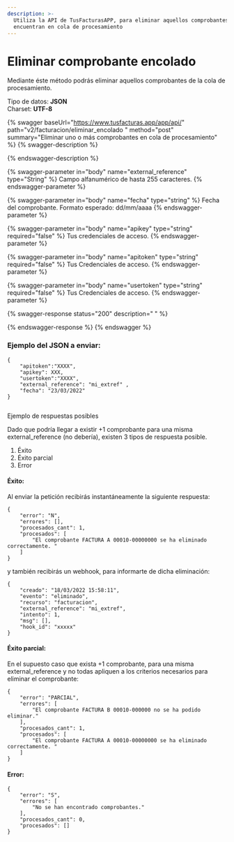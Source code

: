 ```yaml
---
description: >-
  Utiliza la API de TusFacturasAPP, para eliminar aquellos comprobantes que se
  encuentran en cola de procesamiento
---
```


# Eliminar comprobante encolado

Mediante éste método podrás eliminar aquellos comprobantes de la cola de procesamiento.

Tipo de datos: **JSON**\
Charset: **UTF-8**

{% swagger baseUrl="https://www.tusfacturas.app/app/api/" path="v2/facturacion/eliminar_encolado " method="post" summary="Eliminar uno o más comprobantes en cola de procesamiento" %}
{% swagger-description %}

{% endswagger-description %}

{% swagger-parameter in="body" name="external_reference" type="String" %}
Campo alfanumérico de hasta 255 caracteres.
{% endswagger-parameter %}

{% swagger-parameter in="body" name="fecha" type="string" %}
Fecha del comprobante. Formato esperado: dd/mm/aaaa
{% endswagger-parameter %}

{% swagger-parameter in="body" name="apikey" type="string" required="false" %}
Tus credenciales de acceso.
{% endswagger-parameter %}

{% swagger-parameter in="body" name="apitoken" type="string" required="false" %}
Tus Credenciales de acceso.
{% endswagger-parameter %}

{% swagger-parameter in="body" name="usertoken" type="string" required="false" %}
Tus Credenciales de acceso.
{% endswagger-parameter %}

{% swagger-response status="200" description=" " %}

{% endswagger-response %}
{% endswagger %}

### Ejemplo del JSON a enviar:

```
{
    "apitoken":"XXXX",
    "apikey": XXX,
    "usertoken":"XXXX",
	"external_reference": "mi_extref" ,
	"fecha": "23/03/2022" 	 
}
 
```

Ejemplo de respuestas posibles

Dado que podría llegar a existir +1 comprobante para una misma external\_reference (no debería), existen 3  tipos de respuesta posible.

1. Éxito
2. Éxito parcial
3. Error&#x20;

#### Éxito:

Al enviar la petición recibirás instantáneamente la siguiente respuesta:

```
{
	"error": "N",
	"errores": [],
	"procesados_cant": 1,
	"procesados": [
		"El comprobante FACTURA A 00010-00000000 se ha eliminado correctamente. "
	]
}
```

y también recibirás un webhook, para informarte de dicha eliminación:

```
{
	"creado": "18/03/2022 15:58:11",
	"evento": "eliminado",
	"recurso": "facturacion",
	"external_reference": "mi_extref",
	"intento": 1,
	"msg": [],
	"hook_id": "xxxxx"
}
```

#### Éxito parcial:

En el supuesto caso que exista +1 comprobante, para una misma external\_reference y no todas apliquen a los criterios necesarios para eliminar el comprobante:

```
{
	"error": "PARCIAL",
	"errores": [
		"El comprobante FACTURA B 00010-000000 no se ha podido eliminar."
	],
	"procesados_cant": 1,
	"procesados": [
		"El comprobante FACTURA A 00010-00000000 se ha eliminado correctamente. "
	]
}
```

#### Error:&#x20;

```
{
	"error": "S",
	"errores": [
		"No se han encontrado comprobantes."
	],
	"procesados_cant": 0,
	"procesados": []
}
```
